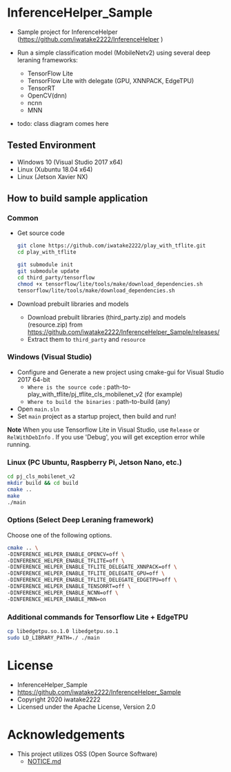 # InferenceHelper_Sample
- Sample project for InferenceHelper (https://github.com/iwatake2222/InferenceHelper )
- Run a simple classification model (MobileNetv2) using several deep leraning frameworks:
	- TensorFlow Lite
	- TensorFlow Lite with delegate (GPU, XNNPACK, EdgeTPU)
	- TensorRT
	- OpenCV(dnn)
	- ncnn
	- MNN

- todo: class diagram comes here

## Tested Environment
- Windows 10 (Visual Studio 2017 x64)
- Linux (Xubuntu 18.04 x64)
- Linux (Jetson Xavier NX)

## How to build sample application
### Common 
- Get source code
	```sh
	git clone https://github.com/iwatake2222/play_with_tflite.git
	cd play_with_tflite

	git submodule init
	git submodule update
	cd third_party/tensorflow
	chmod +x tensorflow/lite/tools/make/download_dependencies.sh
	tensorflow/lite/tools/make/download_dependencies.sh
	```

- Download prebuilt libraries and models
	- Download prebuilt libraries (third_party.zip) and models (resource.zip) from https://github.com/iwatake2222/InferenceHelper_Sample/releases/ 
	- Extract them to `third_party` and `resource`

### Windows (Visual Studio)
- Configure and Generate a new project using cmake-gui for Visual Studio 2017 64-bit
	- `Where is the source code` : path-to-play_with_tflite/pj_tflite_cls_mobilenet_v2	(for example)
	- `Where to build the binaries` : path-to-build	(any)
- Open `main.sln`
- Set `main` project as a startup project, then build and run!

**Note**
When you use Tensorflow Lite in Visual Studio, use `Release` or `RelWithDebInfo` . If you use 'Debug', you will get exception error while running.

### Linux (PC Ubuntu, Raspberry Pi, Jetson Nano, etc.)
```sh
cd pj_cls_mobilenet_v2
mkdir build && cd build
cmake ..
make
./main
```

### Options (Select Deep Leraning framework)
Choose one of the following options.

```sh
cmake .. \
-DINFERENCE_HELPER_ENABLE_OPENCV=off \
-DINFERENCE_HELPER_ENABLE_TFLITE=off \
-DINFERENCE_HELPER_ENABLE_TFLITE_DELEGATE_XNNPACK=off \
-DINFERENCE_HELPER_ENABLE_TFLITE_DELEGATE_GPU=off \
-DINFERENCE_HELPER_ENABLE_TFLITE_DELEGATE_EDGETPU=off \
-DINFERENCE_HELPER_ENABLE_TENSORRT=off \
-DINFERENCE_HELPER_ENABLE_NCNN=off \
-DINFERENCE_HELPER_ENABLE_MNN=on
```

### Additional commands for Tensorflow Lite + EdgeTPU
```sh
cp libedgetpu.so.1.0 libedgetpu.so.1
sudo LD_LIBRARY_PATH=./ ./main
```

# License
- InferenceHelper_Sample
- https://github.com/iwatake2222/InferenceHelper_Sample
- Copyright 2020 iwatake2222
- Licensed under the Apache License, Version 2.0

# Acknowledgements
- This project utilizes OSS (Open Source Software)
	- [NOTICE.md](NOTICE.md)

